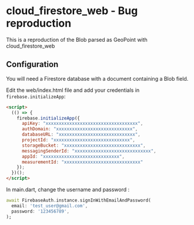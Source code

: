 # cloud_firestore_web - Bug reproduction

This is a reproduction of the Blob parsed as GeoPoint with cloud_firestore_web

## Configuration

You will need a Firestore database with a document containing a Blob field. 

Edit the web/index.html file and add your credentials in
`firebase.initializeApp`:
```html
<script>
  (() => {
    firebase.initializeApp({
      apiKey: "xxxxxxxxxxxxxxxxxxxxxxxxxxxxxxxxxxx",
      authDomain: "xxxxxxxxxxxxxxxxxxxxxxxxxxxxx",
      databaseURL: "xxxxxxxxxxxxxxxxxxxxxxxxxxxxx",
      projectId: "xxxxxxxxxxxxxxxxxxxxxxxxxxxxx",
      storageBucket: "xxxxxxxxxxxxxxxxxxxxxxxxxxxxx",
      messagingSenderId: "xxxxxxxxxxxxxxxxxxxxxxxxxxxxx",
      appId: "xxxxxxxxxxxxxxxxxxxxxxxxxxxxx",
      measurementId: "xxxxxxxxxxxxxxxxxxxxxxxxxxxxx"
    });
  })();
</script>
```

In main.dart, change the username and password : 
```dart
await FirebaseAuth.instance.signInWithEmailAndPassword(
  email: 'test_user@gmail.com',
  password: '123456789',
);
```
